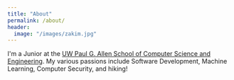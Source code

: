 ```yaml
---
title: "About"
permalink: /about/
header:
  image: "/images/zakim.jpg"
---
```


I'm a Junior at the [UW Paul G. Allen School of Computer Science and Engineering](www.cs.washington.edu). My various passions include Software Development, Machine Learning, Computer Security, and hiking!  
